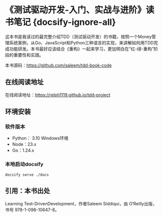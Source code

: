 # 《测试驱动开发-入门、实战与进阶》读书笔记 {docsify-ignore-all}

这本书是我读过的最完整介绍TDD（测试驱动开发）的书籍，按照一个Money管理系统案例，从Go、JavaScript和Python三种语言的实现，来讲解如何用TDD完成功能研发。本书最好应该结合《重构》一起来学习，更加明白在“红-绿-重构”阶段的重要性和实践。

本书源码：https://github.com/saleem/tdd-book-code

## 在线阅读地址

在线阅读地址：https://relph1119.github.io/tdd-project

## 环境安装

### 软件版本
- Python： 3.10 Windows环境
- Node：23.x
- Go：1.24.x

### 本地启动docsify
```shell
docsify serve ./docs
```

## 引用：本书出处

Learning Test-DrivenDevelopment，作者Saleem Siddiqui，由 O‘Reilly出版，书号 978-1-098-10647-8。